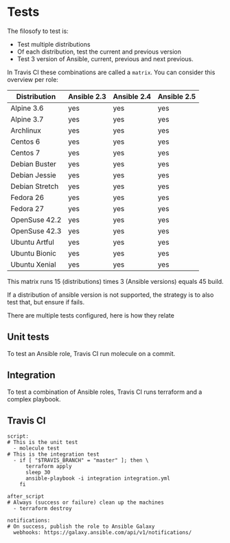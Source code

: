 # Tests

The filosofy to test is:
- Test multiple distributions
- Of each distribution, test the current and previous version
- Test 3 version of Ansible, current, previous and next previous.

In Travis CI these combinations are called a `matrix`. You can consider this overview per role:

| Distribution   | Ansible 2.3 | Ansible 2.4 | Ansible 2.5 |
|----------------|-------------|-------------|-------------|
| Alpine 3.6     | yes         | yes         | yes         |
| Alpine 3.7     | yes         | yes         | yes         |
| Archlinux      | yes         | yes         | yes         |
| Centos 6       | yes         | yes         | yes         |
| Centos 7       | yes         | yes         | yes         |
| Debian Buster  | yes         | yes         | yes         |
| Debian Jessie  | yes         | yes         | yes         |
| Debian Stretch | yes         | yes         | yes         |
| Fedora 26      | yes         | yes         | yes         |
| Fedora 27      | yes         | yes         | yes         |
| OpenSuse 42.2  | yes         | yes         | yes         |
| OpenSuse 42.3  | yes         | yes         | yes         |
| Ubuntu Artful  | yes         | yes         | yes         |
| Ubuntu Bionic  | yes         | yes         | yes         |
| Ubuntu Xenial  | yes         | yes         | yes         |

This matrix runs 15 (distributions) times 3 (Ansible versions) equals 45 build.

If a distribution of ansible version is not supported, the strategy is to also test that, but ensure if fails.

There are multiple tests configured, here is how they relate

## Unit tests

To test an Ansible role, Travis CI run molecule on a commit.

## Integration

To test a combination of Ansible roles, Travis CI runs terraform and a complex playbook.

## Travis CI

```
script:
# This is the unit test
  - molecule test
# This is the integration test
  - if [ "$TRAVIS_BRANCH" = "master" ]; then \
      terraform apply
      sleep 30
      ansible-playbook -i integration integration.yml
    fi
 
after_script
# Always (success or failure) clean up the machines
  - terraform destroy

notifications:
# On success, publish the role to Ansible Galaxy
  webhooks: https://galaxy.ansible.com/api/v1/notifications/
```
